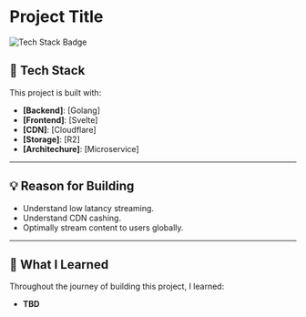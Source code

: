 # Project Title

![Tech Stack Badge](https://img.shields.io/badge/Tech%20Stack-Golang%20/%20Svelte-red)

## 🚀 Tech Stack

This project is built with:

- **[Backend]**: [Golang]
- **[Frontend]**: [Svelte]
- **[CDN]**: [Cloudflare]
- **[Storage]**: [R2]
- **[Architechure]**: [Microservice]

---

## 💡 Reason for Building

- Understand low latancy streaming.
- Understand CDN cashing.
- Optimally stream content to users globally.

---

## 🌱 What I Learned

Throughout the journey of building this project, I learned:

- **TBD**
